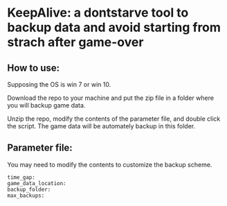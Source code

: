 # KeepAlive: a dontstarve tool to backup data and avoid starting from strach after game-over

## How to use:
Supposing the OS is win 7 or win 10. 

Download the repo to your machine and put the zip file in 
a folder where you will backup game data. 

Unzip the repo, modify the contents of the parameter file, 
and double click the script. The game data will be automately
backup in this folder. 

## Parameter file:
You may need to modify the contents to customize the backup
scheme. 

    time_gap:
    game_data_location:
    backup_folder:
    max_backups: